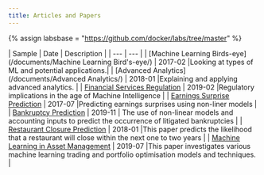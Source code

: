 ```yaml
---
title: Articles and Papers
---
```


{% assign labsbase = "https://github.com/docker/labs/tree/master" %}



| Sample | Date | Description |
| --- | --- |
| [Machine Learning Birds-eye](/documents/Machine Learning Bird's-eye/) | 2017-02 |Looking at types of ML and potential applications.|
| [Advanced Analytics](/documents/Advanced Analytics/) | 2018-01 |Explaining and applying advanced analytics. |
| [Financial Services Regulation](https://papers.ssrn.com/sol3/papers.cfm?abstract_id=3371902) | 2019-02 |Regulatory implications in the age of Machine Intelligence |
| [Earnings Surprise Prediction](https://papers.ssrn.com/abstract=3420722) | 2017-07 |Predicting earnings surprises using non-liner models |
| [Bankruptcy Prediction](https://papers.ssrn.com/abstract=3420889) | 2019-11 | The use of non-linear models and accounting inputs to predict the occurrence of litigated bankruptcies |
| [Restaurant Closure Prediction](https://papers.ssrn.com/abstract=3420490) | 2018-01 |This paper predicts the likelihood that a restaurant will close within the next one to two years |
| [Machine Learning in Asset Management](https://papers.ssrn.com/abstract=3420952) | 2019-07 |This paper investigates various machine learning trading and portfolio optimisation models and techniques. |

&nbsp;
